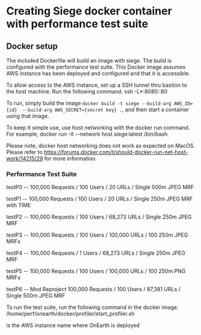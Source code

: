 # Creating Siege docker container with performance test suite

## Docker setup

The included Dockerfile will build an image with siege. The build is configured
with the performance test suite.  This Docker image assumes AWS instance has been 
deployed and configured and that it is accessible.

To allow access to the AWS instance, set up a SSH tunnel thru bastion to the host 
machine.  Run the following command.
ssh -L*:8080:<AWS instance IP address>:80 <bastion>

To run, simply build the image `docker build -t siege --build-arg AWS_ID={id} 
--build-arg AWS_SECRET={secret key} .`, and then start a container using that image. 

To keep it simple use, use host networking with the docker run command.
For example, 
docker run -it --network host siege:latest /bin/bash

Please note, docker host networking does not work as expected on MacOS.  Please refer
to https://forums.docker.com/t/should-docker-run-net-host-work/14215/29 for more 
information.

### Performance Test Suite

testP0 -- 100,000 Requests / 100 Users / 20 URLs / Single 500m JPEG MRF

testP1 -- 100,000 Requests / 100 Users / 20 URLs / Single 250m JPEG MRF with TIME

testP2 -- 100,000 Requests / 100 Users / 68,273 URLs / Single 250m JPEG MRF

testP3 -- 100,000 Requests / 100 Users / 100,000 URLs / 100 250m JPEG MRFs

testP4 -- 100,000 Requests / 1 Users / 68,273 URLs / Single 250m JPEG MRF

testP5 -- 100,000 Requests / 100 Users / 100,000 URLs / 100 250m PNG MRFs

testP6 -- Mod Reproject 100,000 Requests / 100 Users / 87,381 URLs / Single 500m JPEG MRF

To run the test suite, run the following command in the docker image.
/home/perf/onearth/docker/profiler/start_profiler.sh <GROUP NAME>

<GROUP NAME> is the AWS instance name where OnEarth is deployed
